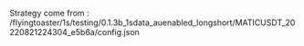 Strategy come from : /flyingtoaster/1s/testing/0.1.3b_1sdata_auenabled_longshort/MATICUSDT_20220821224304_e5b6a/config.json